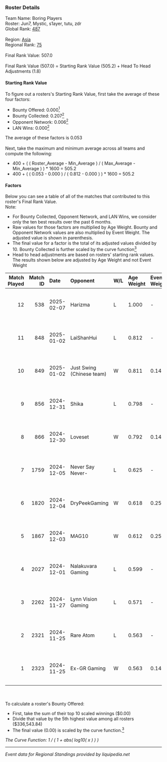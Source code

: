 ### Roster Details<br />
Team Name: Boring Players<br />
Roster: Jun7, Mystic, s1ayer, tutu, zdr<br />
Global Rank: [487](../../standings_global_2025_03_01.md)<br />
<br />
Region: [Asia]( ../../standings_asia_2025_03_01.md)<br />
Regional Rank: [75]( ../../standings_asia_2025_03_01.md)<br />
<br />
Final Rank Value:  507.0<br />
<br />
Final Rank Value (507.0) = Starting Rank Value (505.2) + Head To Head Adjustments (1.8)<br />

#### Starting Rank Value<br />
To figure out a rosters's Starting Rank Value, first take the average of these four factors:<br />
- Bounty Offered: 0.000[<sup>1</sup>](#table2)
- Bounty Collected: 0.207[<sup>2</sup>](#table1)
- Opponent Network: 0.006[<sup>2</sup>](#table1)
- LAN Wins: 0.000[<sup>2</sup>](#table1)

The average of these factors is 0.053<br />
<br />
Next, take the maximum and minimum average across all teams and compute the following:<br />
- 400 + ( ( Roster_Average - Min_Average ) / ( Max_Average - Min_Average ) ) * 1600 = 505.2
- 400 + ( ( 0.053 - 0.000 ) / ( 0.812 - 0.000 ) ) * 1600 = 505.2


#### Factors<br />
Below you can see a table of all of the matches that contributed to this roster's Final Rank Value.<br />
Note:<br />

- For Bounty Collected, Opponent Network, and LAN Wins, we consider only the ten best results over the past 6 months.
- Raw values for those factors are multiplied by Age Weight. Bounty and Opponent Network values are also multiplied by Event Weight. The adjusted value is shown in parenthesis.
- The final value for a factor is the total of its adjusted values divided by 10. Bounty Collected is further scaled by the curve function[<sup>3</sup>](#curveFunction)
- Head to head adjustments are based on rosters' starting rank values. The results shown below are adjusted by Age Weight and not Event Weight
<span id="table1"></span><br />


| Match Played | Match ID | Date       | Opponent                  | W/L | Age Weight | Event Weight | Bounty Collected | Opponent Network | LAN Wins  | H2H Adj. | Roster                          |
| -: | -: | :- | :- | :- | :- | :- | :- | :- | :- | -: | :- |
|           12 |      538 | 2025-02-07 | Harizma                   | L   | 1.000      | -            | -                | -                | -         |    -6.08 | Jun7, Mystic, s1ayer, tutu, zdr |
|           11 |      848 | 2025-01-02 | LaiShanHui                | L   | 0.812      | -            | -                | -                | -         |   -17.17 | Jun7, Mystic, s1ayer, tutu, zdr |
|           10 |      849 | 2025-01-02 | Just Swing (Chinese team) | W   | 0.811      | 0.143        | 0.005 (0.001)    | 0.425 (0.049)    | 0 (0.000) |    18.66 | Jun7, Mystic, s1ayer, tutu, zdr |
|            9 |      856 | 2024-12-31 | Shika                     | L   | 0.798      | -            | -                | -                | -         |   -11.25 | Jun7, Mystic, s1ayer, tutu, zdr |
|            8 |      866 | 2024-12-30 | Loveset                   | W   | 0.792      | 0.143        | 0.000 (0.000)    | 0.000 (0.000)    | 0 (0.000) |     8.39 | Jun7, Mystic, s1ayer, tutu, zdr |
|            7 |     1759 | 2024-12-05 | Never Say Never-          | L   | 0.625      | -            | -                | -                | -         |    -7.22 | Jun7, karl, Mystic, s1ayer, zdr |
|            6 |     1820 | 2024-12-04 | DryPeekGaming             | W   | 0.618      | 0.250        | 0.000 (0.000)    | 0.031 (0.005)    | 0 (0.000) |     6.84 | Jun7, karl, Mystic, s1ayer, zdr |
|            5 |     1867 | 2024-12-03 | MAG10                     | W   | 0.612      | 0.250        | 0.000 (0.000)    | 0.000 (0.000)    | 0 (0.000) |     6.70 | Jun7, karl, Mystic, s1ayer, zdr |
|            4 |     2027 | 2024-12-01 | Nalakuvara Gaming         | L   | 0.599      | -            | -                | -                | -         |    -6.15 | Jun7, karl, Mystic, s1ayer, zdr |
|            3 |     2262 | 2024-11-27 | Lynn Vision Gaming        | L   | 0.571      | -            | -                | -                | -         |    -2.88 | Jun7, Mystic, s1ayer, tutu, zdr |
|            2 |     2321 | 2024-11-25 | Rare Atom                 | L   | 0.563      | -            | -                | -                | -         |    -1.37 | Jun7, Mystic, s1ayer, tutu, zdr |
|            1 |     2323 | 2024-11-25 | Ex-GR Gaming              | W   | 0.563      | 0.143        | 0.011 (0.001)    | 0.112 (0.009)    | 0 (0.000) |    13.32 | Jun7, Mystic, s1ayer, tutu, zdr |

<br />
<span id="table2"></span><br />
To calculate a roster's Bounty Offered:<br />

- First, take the sum of their top 10 scaled winnings ($0.00)
- Divide that value by the 5th highest value among all rosters ($336,543.84)
- The final value (0.00) is scaled by the curve function.[<sup>3</sup>](#curveFunction)

<span id="curveFunction"></span>_The Curve Function: 1 / ( 1 + abs( log10( x ) ) )_<br />

---
_Event data for Regional Standings provided by liquipedia.net_<br />
